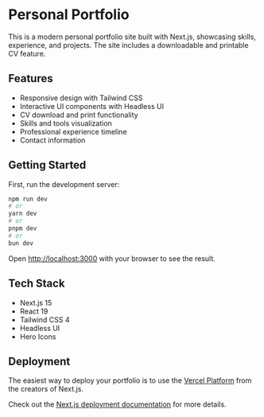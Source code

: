 # Personal Portfolio

This is a modern personal portfolio site built with Next.js, showcasing skills, experience, and projects. The site includes a downloadable and printable CV feature.

## Features

- Responsive design with Tailwind CSS
- Interactive UI components with Headless UI
- CV download and print functionality
- Skills and tools visualization
- Professional experience timeline
- Contact information

## Getting Started

First, run the development server:

```bash
npm run dev
# or
yarn dev
# or
pnpm dev
# or
bun dev
```

Open [http://localhost:3000](http://localhost:3000) with your browser to see the result.

## Tech Stack

- Next.js 15
- React 19
- Tailwind CSS 4
- Headless UI
- Hero Icons

## Deployment

The easiest way to deploy your portfolio is to use the [Vercel Platform](https://vercel.com/new) from the creators of Next.js.

Check out the [Next.js deployment documentation](https://nextjs.org/docs/app/building-your-application/deploying) for more details.
